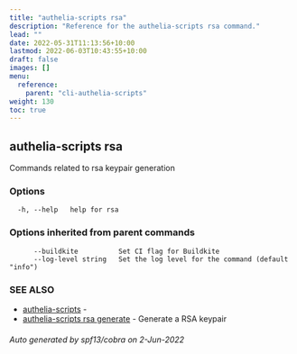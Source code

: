 ```yaml
---
title: "authelia-scripts rsa"
description: "Reference for the authelia-scripts rsa command."
lead: ""
date: 2022-05-31T11:13:56+10:00
lastmod: 2022-06-03T10:43:55+10:00
draft: false
images: []
menu:
  reference:
    parent: "cli-authelia-scripts"
weight: 130
toc: true
---
```


## authelia-scripts rsa

Commands related to rsa keypair generation

### Options

```
  -h, --help   help for rsa
```

### Options inherited from parent commands

```
      --buildkite          Set CI flag for Buildkite
      --log-level string   Set the log level for the command (default "info")
```

### SEE ALSO

* [authelia-scripts](authelia-scripts.md)	 - 
* [authelia-scripts rsa generate](authelia-scripts_rsa_generate.md)	 - Generate a RSA keypair

###### Auto generated by spf13/cobra on 2-Jun-2022
